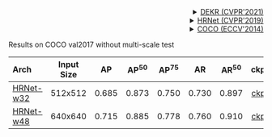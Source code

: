 <!-- [ALGORITHM] -->

<details>
<summary align="right"><a href="https://arxiv.org/abs/2104.02300">DEKR (CVPR'2021)</a></summary>

```bibtex
@inproceedings{geng2021bottom,
  title={Bottom-up human pose estimation via disentangled keypoint regression},
  author={Geng, Zigang and Sun, Ke and Xiao, Bin and Zhang, Zhaoxiang and Wang, Jingdong},
  booktitle={Proceedings of the IEEE/CVF Conference on Computer Vision and Pattern Recognition},
  pages={14676--14686},
  year={2021}
}
```

</details>

<!-- [ALGORITHM] -->

<details>
<summary align="right"><a href="http://openaccess.thecvf.com/content_CVPR_2019/html/Sun_Deep_High-Resolution_Representation_Learning_for_Human_Pose_Estimation_CVPR_2019_paper.html">HRNet (CVPR'2019)</a></summary>

```bibtex
@inproceedings{sun2019deep,
  title={Deep high-resolution representation learning for human pose estimation},
  author={Sun, Ke and Xiao, Bin and Liu, Dong and Wang, Jingdong},
  booktitle={Proceedings of the IEEE conference on computer vision and pattern recognition},
  pages={5693--5703},
  year={2019}
}
```

</details>

<!-- [DATASET] -->

<details>
<summary align="right"><a href="https://link.springer.com/chapter/10.1007/978-3-319-10602-1_48">COCO (ECCV'2014)</a></summary>

```bibtex
@inproceedings{lin2014microsoft,
  title={Microsoft coco: Common objects in context},
  author={Lin, Tsung-Yi and Maire, Michael and Belongie, Serge and Hays, James and Perona, Pietro and Ramanan, Deva and Doll{\'a}r, Piotr and Zitnick, C Lawrence},
  booktitle={European conference on computer vision},
  pages={740--755},
  year={2014},
  organization={Springer}
}
```

</details>

Results on COCO val2017 without multi-scale test

| Arch                                          | Input Size |  AP   | AP<sup>50</sup> | AP<sup>75</sup> |  AR   | AR<sup>50</sup> |                     ckpt                      |                      log                      |
| :-------------------------------------------- | :--------: | :---: | :-------------: | :-------------: | :---: | :-------------: | :-------------------------------------------: | :-------------------------------------------: |
| [HRNet-w32](/configs/body_2d_keypoint/dekr/coco/dekr_hrnet-w32_8xb10-140e_coco-512x512.py) |  512x512   | 0.685 |      0.873      |      0.750      | 0.730 |      0.897      | [ckpt](https://download.openmmlab.com/mmpose/bottom_up/dekr/hrnet_w32_coco_512x512-2a3056de_20220928.pth) | [log](https://download.openmmlab.com/mmpose/bottom_up/dekr/hrnet_w32_coco_512x512-20220928.log.json) |
| [HRNet-w48](/configs/body_2d_keypoint/dekr/coco/dekr_hrnet-w48_8xb5-140e_coco-640x640.py) |  640x640   | 0.715 |      0.885      |      0.778      | 0.760 |      0.910      | [ckpt](https://download.openmmlab.com/mmpose/bottom_up/dekr/hrnet_w48_coco_640x640-8854b2f1_20220930.pth) | [log](https://download.openmmlab.com/mmpose/bottom_up/dekr/hrnet_w48_coco_640x640-20220930.log.json) |
